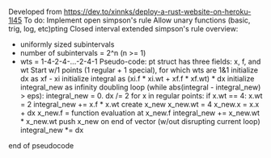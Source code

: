 Developed from https://dev.to/xinnks/deploy-a-rust-website-on-heroku-1l45
To do:
Implement open simpson's rule
Allow unary functions (basic, trig, log, etc)pting
Closed interval extended simpson's rule overview:
* uniformly sized subintervals
* number of subintervals = 2^n (n >= 1)
* wts = 1-4-2-4-...-2-4-1
Pseudo-code:
pt struct has three fields: x, f, and wt
Start w/1 points (1 regular + 1 special), for which wts are 1&1
initialize dx as xf - xi
initialize integral as (xi.f * xi.wt + xf.f * xf.wt) * dx
initialize integral_new as infinity
doubling loop (while abs(integral - integral_new) > eps):
    integral_new = 0.
    dx /= 2
    for x in regular points:
        if x.wt == 4:
            x.wt = 2
        integral_new += x.f * x.wt
        create x_new
        x_new.wt = 4
        x_new.x = x.x + dx
        x_new.f = function evaluation at x_new.f
        integral_new += x_new.wt * x_new.wt
        push x_new on end of vector (w/out disrupting current loop)
    integral_new *= dx
    
end of pseudocode
